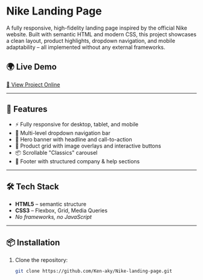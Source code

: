 # Nike Landing Page

A fully responsive, high-fidelity landing page inspired by the official Nike website. Built with semantic HTML and modern CSS, this project showcases a clean layout, product highlights, dropdown navigation, and mobile adaptability – all implemented without any external frameworks.

## 🌍 Live Demo

[🔗 View Project Online](https://ken-aky.github.io/Nike-landing-page/​)  

---

## 🚀 Features

- ⚡ Fully responsive for desktop, tablet, and mobile
- 🧭 Multi-level dropdown navigation bar
- 🎯 Hero banner with headline and call-to-action
- 👟 Product grid with image overlays and interactive buttons
- 📦 Scrollable "Classics" carousel
- 🦶 Footer with structured company & help sections

---

## 🛠️ Tech Stack

- **HTML5** – semantic structure
- **CSS3** – Flexbox, Grid, Media Queries
- *No frameworks, no JavaScript*

---

## 📦 Installation

1. Clone the repository:
   ```bash
   git clone https://github.com/Ken-aky/Nike-landing-page.git
